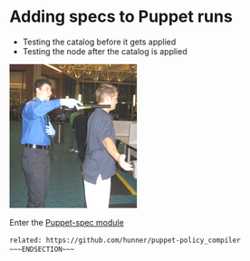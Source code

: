 # Adding specs to Puppet runs

* Testing the catalog before it gets applied
* Testing the node after the catalog is applied

![Screening](../images-base/screening.jpg)

Enter the [Puppet-spec module](https://github.com/raphink/puppet-spec)

~~~SECTION:notes~~~
related: https://github.com/hunner/puppet-policy_compiler
~~~ENDSECTION~~~
